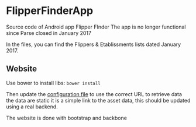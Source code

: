 # FlipperFinderApp
Source code of Android app Flipper FInder
The app is no longer functional since Parse closed in January 2017

In the files, you can find the Flippers & Etablissments lists dated January 2017.

## Website
Use bower to install libs:
`bower install`

Then update the [configuration file](www/public/js/config.js) to use the correct URL to retrieve data
the data are static it is a simple link to the asset data, this should be updated using a real backend.


The website is done with bootstrap and backbone
